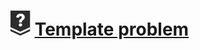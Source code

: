 # [![](../../../../assets/24q3/tier/0.svg)](https://solved.ac/contribute/6367) [Template problem](https://www.acmicpc.net/problem/6367)

